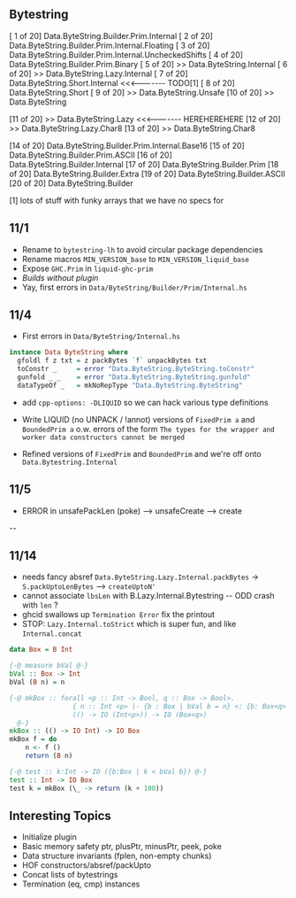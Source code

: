 
## Bytestring

[ 1 of 20] Data.ByteString.Builder.Prim.Internal
[ 2 of 20] Data.ByteString.Builder.Prim.Internal.Floating
[ 3 of 20] Data.ByteString.Builder.Prim.Internal.UncheckedShifts
[ 4 of 20] Data.ByteString.Builder.Prim.Binary
[ 5 of 20] >> Data.ByteString.Internal
[ 6 of 20] >> Data.ByteString.Lazy.Internal
[ 7 of 20] Data.ByteString.Short.Internal <<<------- TODO[1] 
[ 8 of 20] Data.ByteString.Short
[ 9 of 20] >> Data.ByteString.Unsafe
[10 of 20] >> Data.ByteString 

[11 of 20] >> Data.ByteString.Lazy        <<<------- HEREHEREHERE
[12 of 20] >> Data.ByteString.Lazy.Char8
[13 of 20] >> Data.ByteString.Char8

[14 of 20] Data.ByteString.Builder.Prim.Internal.Base16
[15 of 20] Data.ByteString.Builder.Prim.ASCII
[16 of 20] Data.ByteString.Builder.Internal
[17 of 20] Data.ByteString.Builder.Prim
[18 of 20] Data.ByteString.Builder.Extra
[19 of 20] Data.ByteString.Builder.ASCII
[20 of 20] Data.ByteString.Builder

[1] lots of stuff with funky arrays that we have no specs for

## 11/1

- Rename to `bytestring-lh` to avoid circular package dependencies
- Rename macros `MIN_VERSION_base` to `MIN_VERSION_liquid_base`
- Expose `GHC.Prim` in `liquid-ghc-prim`
- *Builds without plugin*
- Yay, first errors in `Data/ByteString/Builder/Prim/Internal.hs`

## 11/4

- First errors in `Data/ByteString/Internal.hs`

```haskell
instance Data ByteString where
  gfoldl f z txt = z packBytes `f` unpackBytes txt
  toConstr _     = error "Data.ByteString.ByteString.toConstr"
  gunfold _ _    = error "Data.ByteString.ByteString.gunfold"
  dataTypeOf _   = mkNoRepType "Data.ByteString.ByteString"
```

- add `cpp-options: -DLIQUID` so we can hack various type definitions

- Write LIQUID (no UNPACK / !annot) versions of `FixedPrim a` and `BoundedPrim a` 
  o.w. errors of the form `The types for the wrapper and worker data constructors cannot be merged`

- Refined versions of `FixedPrim` and `BoundedPrim` and we're off onto `Data.Bytestring.Internal`

## 11/5

- ERROR in unsafePackLen (poke) --> unsafeCreate --> create 


--

## 11/14

- needs fancy absref `Data.ByteString.Lazy.Internal.packBytes` -> `S.packUptoLenBytes` --> `createUptoN'` 
- cannot associate `lbsLen` with B.Lazy.Internal.Bytestring -- ODD crash with `len` ?
- ghcid swallows up `Termination Error` fix the printout
- STOP: `Lazy.Internal.toStrict` which is super fun, and like `Internal.concat`

```haskell
data Box = B Int

{-@ measure bVal @-}
bVal :: Box -> Int
bVal (B n) = n

{-@ mkBox :: forall <p :: Int -> Bool, q :: Box -> Bool>. 
                { n :: Int <p> |- {b : Box | bVal b = n} <: {b: Box<q> | True}}
                (() -> IO (Int<p>)) -> IO (Box<q>)
  @-}
mkBox :: (() -> IO Int) -> IO Box
mkBox f = do
    n <- f ()
    return (B n)

{-@ test :: k:Int -> IO ({b:Box | k < bVal b}) @-}
test :: Int -> IO Box
test k = mkBox (\_ -> return (k + 100))
```

## Interesting Topics

- Initialize plugin
- Basic memory safety ptr, plusPtr, minusPtr, peek, poke 
- Data structure invariants (fplen, non-empty chunks)
- HOF constructors/absref/packUpto
- Concat lists of bytestrings
- Termination (eq, cmp) instances